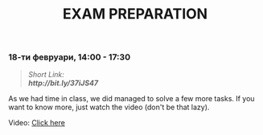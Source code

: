 <h1 align="center">EXAM PREPARATION</h1>
    <br>

<h3>18-ти февруари, 14:00 - 17:30</h3>

<blockquote>
    <i>
        Short Link: <br> 
        <b>
            http://bit.ly/37iJS47
        </b> 
    </i>
</blockquote>

<p>As we had time in class, we did managed to solve a few more tasks. If you want to know more, just watch the video (don't be that lazy).</p>

<p>
Video: <a href="https://www.youtube.com/watch?v=0V89iIMsWOE&feature=emb_title">Click here</a>
</p>
